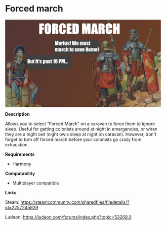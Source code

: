 # Forced march
<img align="center" src="https://raw.githubusercontent.com/AriAlavi/Rimworld-ForcedMarch/main/About/preview.png" alt="Title image">

**Description**

Allows you to select "Forced March" on a caravan to force them to ignore sleep. Useful for getting colonists around at night in emergencies, or when they are a night owl (night owls sleep at night on caravan). However, don't forget to turn off forced march before your colonists go crazy from exhaustion.

**Requirements**
- Harmony

**Compatability**
- Multiplayer compatible

**Links**

Steam: https://steamcommunity.com/sharedfiles/filedetails/?id=2257245929

Ludeon: https://ludeon.com/forums/index.php?topic=53269.0
